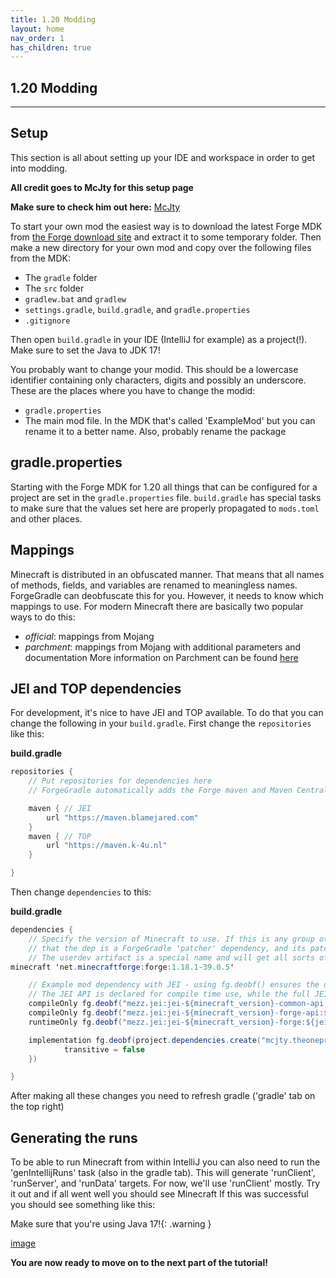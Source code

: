 ```yaml
---
title: 1.20 Modding
layout: home
nav_order: 1
has_children: true
---
```


## 1.20 Modding

---

## Setup

This section is all about setting up your IDE and workspace in order to get into modding.

**All credit goes to McJty for this setup page**

**Make sure to check him out here:** [McJty](https://mcjty.eu/)

To start your own mod the easiest way is to download the latest Forge MDK from [the Forge download site](https://files.minecraftforge.net/net/minecraftforge/forge/) and extract it to some temporary folder. Then make a new directory for your own mod and copy over the following files from the MDK:

- The `gradle` folder
- The `src` folder
- `gradlew.bat` and `gradlew`
- `settings.gradle`, `build.gradle`, and `gradle.properties`
- `.gitignore`

Then open `build.gradle` in your IDE (IntelliJ for example) as a project(!). Make sure to set the Java to JDK 17!

You probably want to change your modid. This should be a lowercase identifier containing only characters, digits and possibly an underscore. These are the places where you have to change the modid:

- `gradle.properties`
- The main mod file. In the MDK that's called 'ExampleMod' but you can rename it to a better name. Also, probably rename the package

## gradle.properties

Starting with the Forge MDK for 1.20 all things that can be configured for a project are set in the `gradle.properties` file. `build.gradle` has special tasks to make sure that the values set here are properly propagated to `mods.toml` and other places.

## Mappings

Minecraft is distributed in an obfuscated manner. That means that all names of methods, fields, and variables are renamed to meaningless names. ForgeGradle can deobfuscate this for you. However, it needs to know which mappings to use. For modern Minecraft there are basically two popular ways to do this:

- _official_: mappings from Mojang
- _parchment_: mappings from Mojang with additional parameters and documentation
  More information on Parchment can be found [here](https://parchmentmc.org/docs/getting-started)

## JEI and TOP dependencies

For development, it's nice to have JEI and TOP available. To do that you can change the following in your `build.gradle`. First change the `repositories` like this:

**build.gradle**

```java
repositories {
    // Put repositories for dependencies here
    // ForgeGradle automatically adds the Forge maven and Maven Central for you

    maven { // JEI
        url "https://maven.blamejared.com"
    }
    maven { // TOP
        url "https://maven.k-4u.nl"
    }

}
```

Then change `dependencies` to this:

**build.gradle**

```java
dependencies {
    // Specify the version of Minecraft to use. If this is any group other than 'net.minecraft', it is assumed
    // that the dep is a ForgeGradle 'patcher' dependency, and its patches will be applied.
    // The userdev artifact is a special name and will get all sorts of transformations applied to it.
minecraft 'net.minecraftforge:forge:1.18.1-39.0.5'

    // Example mod dependency with JEI - using fg.deobf() ensures the dependency is remapped to your development mappings
    // The JEI API is declared for compile time use, while the full JEI artifact is used at runtime
    compileOnly fg.deobf("mezz.jei:jei-${minecraft_version}-common-api:${jei_version}")
    compileOnly fg.deobf("mezz.jei:jei-${minecraft_version}-forge-api:${jei_version}")
    runtimeOnly fg.deobf("mezz.jei:jei-${minecraft_version}-forge:${jei_version}")

    implementation fg.deobf(project.dependencies.create("mcjty.theoneprobe:theoneprobe:${top_version}") {
            transitive = false
    })

}
```

After making all these changes you need to refresh gradle ('gradle' tab on the top right)

## Generating the runs

To be able to run Minecraft from within IntelliJ you can also need to run the 'genIntellijRuns' task (also in the gradle tab). This will generate 'runClient', 'runServer', and 'runData' targets. For now, we'll use 'runClient' mostly. Try it out and if all went well you should see Minecraft If this was successful you should see something like this:

Make sure that you're using Java 17!{: .warning }

[image](https://i.imgur.com/ktUCq7P.png)

**You are now ready to move on to the next part of the tutorial!**

[^1]: [It can take up to 10 minutes for changes to your site to publish after you push the changes to GitHub](https://docs.github.com/en/pages/setting-up-a-github-pages-site-with-jekyll/creating-a-github-pages-site-with-jekyll#creating-your-site).

[Just the Docs]: https://just-the-docs.github.io/just-the-docs/
[GitHub Pages]: https://docs.github.com/en/pages
[README]: https://github.com/just-the-docs/just-the-docs-template/blob/main/README.md
[Jekyll]: https://jekyllrb.com
[GitHub Pages / Actions workflow]: https://github.blog/changelog/2022-07-27-github-pages-custom-github-actions-workflows-beta/
[use this template]: https://github.com/just-the-docs/just-the-docs-template/generate

